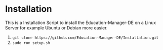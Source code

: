 # Installation
This is a Installation Script to install the Education-Manager-DE on a Linux Server for example Ubuntu or Debian more easier.

1. `git clone https://github.com/Education-Manager-DE/Installation.git`
2. `sudo run setup.sh`
